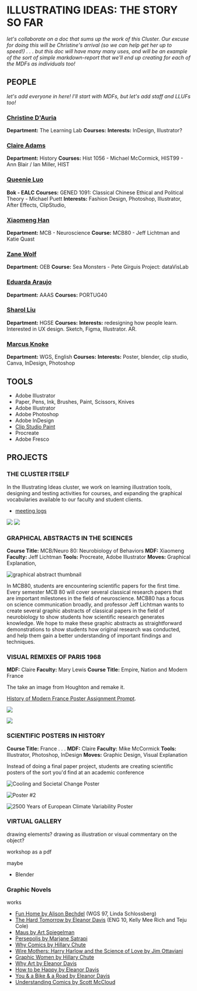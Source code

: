 # ILLUSTRATING IDEAS: THE STORY SO FAR

*let's collaborate on a doc that sums up the work of this Cluster. Our excuse for doing this will be Christine's arrival (so we can help get her up to speed!) . . . but this doc will have many many uses, and will be an example of the sort of simple markdown-report that we'll end up creating for each of the MDFs as individuals too!*

## PEOPLE

*let's add everyone in here! I'll start with MDFs, but let's add staff and LLUFs too!*

### [Christine D'Auria](/need-link)
**Department:** The Learning Lab
**Courses:**
**Interests:** InDesign, Illustrator?

### [Claire Adams](/1O1-Vf71Raqvf2QRgRjiQg)
**Department:** History
**Courses:** Hist 1056 - Michael McCormick, HIST99 - Ann Blair / Ian Miller, HIST 

### [Queenie Luo](/kWSZ3xTjRRiNtZZY4NoTuA)
**Bok - EALC**
**Courses:** GENED 1091: Classical Chinese Ethical and Political Theory - Michael Puett
**Interests:** Fashion Design, Photoshop, Illustrator, After Effects, ClipStudio, 

### [Xiaomeng Han](/VkSfif98Qi-T5rJkX17yEw)
**Department:** MCB - Neuroscience
**Course:** MCB80 - Jeff Lichtman and Katie Quast

### [Zane Wolf](/jep5aiPnTwOA02YuRQyX7Q)
**Department:** OEB
**Course:** Sea Monsters - Pete Girguis
Project: dataVisLab

### [Eduarda Araujo](/cyQdS9SDSM6G1-p5o81QYA)
**Department:** AAAS
**Courses:** PORTUG40

### [Sharol Liu](/a7RkumDORX-QiGwazsnXsQ)
**Department:** HGSE
**Courses:** 
**Interests:** redesigning how people learn. Interested in UX design. Sketch, Figma, Illustrator. AR. 

### [Marcus Knoke](/x0Bus_gZRlC-8akEc_BShA)
**Department:** WGS, English
**Courses:** 
**Interests:** Poster, blender, clip studio, Canva, InDesign, Photoshop

## TOOLS

* Adobe Illustrator
* Paper, Pens, Ink, Brushes, Paint, Scissors, Knives
* Adobe Illustrator
* Adobe Photoshop
* Adobe InDesign
* [Clip Studio Paint](https://www.clipstudio.net/en/)
* Procreate
* Adobe Fresco

## PROJECTS

### THE CLUSTER ITSELF

In the Illustrating Ideas cluster, we work on learning illustration tools, designing and testing activities for courses, and expanding the graphical vocabularies available to our faculty and student clients.
* [meeting logs](https://hackmd.io/1Fi0BuwaTeeOGWtD4Y-SjA)

![](https://files.slack.com/files-pri/T0HTW3H0V-F02L2BRSUNM/workshop_sketch.jpg?pub_secret=ab7afa92fe)
![](https://files.slack.com/files-pri/T0HTW3H0V-F02L4LXLBU3/final.jpg?pub_secret=0bc10e63a8)


### GRAPHICAL ABSTRACTS IN THE SCIENCES

**Course Title:** MCB/Neuro 80: Neurobiology of Behaviors 
**MDF:** Xiaomeng
**Faculty:** Jeff Lichtman
**Tools:** Procreate, Adobe Illustrator
**Moves:** Graphical Explanation, 

![graphical abstract thumbnail](https://files.slack.com/files-pri/T0HTW3H0V-F02EU2523U3/graphical_abstract_thumbnail.png?pub_secret=e1e3d7f319)

In MCB80, students are encountering scientific papers for the first time. Every semester MCB 80 will cover several classical research papers that are important milestones in the field of neuroscience. MCB80 has a focus on science communication broadly, and professor Jeff Lichtman wants to create several graphic abstracts of classical papers in the field of neurobiology to show students how scientific research generates knowledge. We hope to make these graphic abstracts as straightforward demonstrations to show students how original research was conducted, and help them gain a better understanding of important findings and techniques.


### VISUAL REMIXES OF PARIS 1968 

**MDF:** Claire
**Faculty:** Mary Lewis
**Course Title:** Empire, Nation and Modern France 

The take an image from Houghton and remake it.

[History of Modern France Poster Assignment Prompt](https://slack-files.com/T0HTW3H0V-F02LCCA370A-66111e841b).

![](https://files.slack.com/files-pri/T0HTW3H0V-F02LG8ASSGJ/claire-68-004.jpg?pub_secret=302bc7a973)

![](https://files.slack.com/files-pri/T0HTW3H0V-F02LG29SW2E/claire-68-001.jpg?pub_secret=f285a69731)

### SCIENTIFIC POSTERS IN HISTORY

**Course Title:** France . . . 
**MDF:** Claire
**Faculty:** Mike McCormick
**Tools:** Illustrator, Photoshop, InDesign
**Moves:** Graphic Design, Visual Explanation

Instead of doing a final paper project, students are creating scientific posters of the sort you'd find at an academic conference

![Cooling and Societal Change Poster](https://files.slack.com/files-pri/T0HTW3H0V-F02M3PTH7L5/img_8327.jpeg?pub_secret=fb1d82635a)

![Poster #2](https://files.slack.com/files-pri/T0HTW3H0V-F02M3PTV7B7/img_8330.jpeg?pub_secret=92782568ae)

![2500 Years of European Climate Variability Poster](https://files.slack.com/files-pri/T0HTW3H0V-F02MWDYFTKJ/img_8331_2.jpeg?pub_secret=1dbf6dad80)


### VIRTUAL GALLERY

drawing elements? drawing as illustration or visual commentary on the object?

workshop as a pdf

maybe
* Blender


### Graphic Novels

works
* [Fun Home by Alison Bechdel](https://www.amazon.com/Fun-Home-Tragicomic-Alison-Bechdel/dp/0618871713/ref=sr_1_1?keywords=fun+home&qid=1636994359&sr=8-1) (WGS 97, Linda Schlossberg)
* [The Hard Tomorrow by Eleanor Davis](https://www.amazon.com/Hard-Tomorrow-Eleanor-Davis/dp/1770463739/ref=sr_1_1?keywords=the+hard+tomorrow&qid=1636994409&sr=8-1) (ENG 10, Kelly Mee Rich and Teju Cole)
* [Maus by Art Spiegelman](https://www.amazon.com/Complete-Maus-Art-Spiegelman/dp/0679406417/ref=sr_1_2?crid=2580F8EXIWQV9&keywords=maus+art+spiegelman&qid=1637092671&sprefix=maus+art+spiegel%2Caps%2C469&sr=8-2)
* [Persepolis by Marjane Satrapi](https://www.amazon.com/Persepolis-Childhood-Pantheon-Graphic-Library/dp/037571457X/ref=sr_1_1?crid=2RDCLADPTBV4O&keywords=persepolis+marjane+satrapi&qid=1637092696&sprefix=persepolis+marja%2Caps%2C193&sr=8-1)
* [Why Comics by Hillary Chute](https://www.amazon.com/Why-Comics-Underground-Hillary-Chute/dp/0062476807/ref=sr_1_1?keywords=why+comics+hillary+chute&qid=1637092715&sr=8-1)
* [Wire Mothers: Harry Harlow and the Science of Love by Jim Ottaviani](https://www.amazon.com/Wire-Mothers-Harry-Harlow-Science/dp/097880371X/ref=sr_1_1?keywords=wire+mothers+jim+ottaviani&qid=1637092737&sr=8-1)
* [Graphic Women by Hillary Chute](https://www.amazon.com/Graphic-Women-Narrative-Contemporary-Culture/dp/0231150636/ref=sr_1_1?keywords=graphic+women+hillary+chute&qid=1637092762&sr=8-1)
* [Why Art by Eleanor Davis](https://www.amazon.com/Why-Art-Eleanor-Davis-ebook/dp/B0787KGZVF/ref=sr_1_1?crid=BBAB35NXWSIZ&keywords=why+art+eleanor+davis&qid=1637092778&sprefix=why+art+ele%2Caps%2C156&sr=8-1)
* [How to be Happy by Eleanor Davis](https://www.amazon.com/How-Be-Happy-Eleanor-Davis/dp/1606997408/ref=sr_1_1?keywords=how+to+be+happy+eleanor+davis&qid=1637092794&sr=8-1)
* [You & a Bike & a Road by Eleanor Davis](https://www.amazon.com/You-Bike-Road-Eleanor-Davis/dp/1927668409/ref=sr_1_1?crid=2580F8EXIWQV9&keywords=you+and+a+bike+and+a+road+eleanor+davis&qid=1637092984&sprefix=maus+art+spiegel%2Caps%2C469&sr=8-1)
* [Understanding Comics by Scott McCloud](https://www.amazon.com/Understanding-Comics-Invisible-Scott-McCloud/dp/006097625X/ref=sr_1_1?crid=1IJWMGP61JHX9&keywords=understanding+comics+scott+mccloud&qid=1637092812&sprefix=understanding+comics+scott%2Caps%2C164&sr=8-1)
